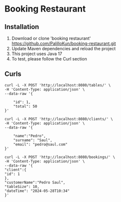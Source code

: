 # Booking Restaurant

## Installation

1. Download or clone 'booking restaurant' https://github.com/PalilloKun/booking-restaurant.git
2. Update Maven dependencies and reload the project
3. This project uses Java 17 
4. To test, please follow the Curl section

## Curls

``` To set up total number of tables
curl -L -X POST 'http://localhost:8080/tables/' \
-H 'Content-Type: application/json' \
--data-raw '{

    "id": 1,
    "total": 50
}'
```

``` To set up a new client
curl -L -X POST 'http://localhost:8080/clients/' \
-H 'Content-Type: application/json' \
--data-raw '{
    
    "name":"Pedro",
    "surname": "Saul",
    "email": "pedro@saul.com"
}'
```
``` To create a new booking
curl -L -X POST 'http://localhost:8080/bookings/' \
-H 'Content-Type: application/json' \
--data-raw '{
"client":{
"id": 1
},
"customerName":"Pedro Saul",
"tableSize": 10,
"dateTime": "2024-05-28T10:34"
}'
```
